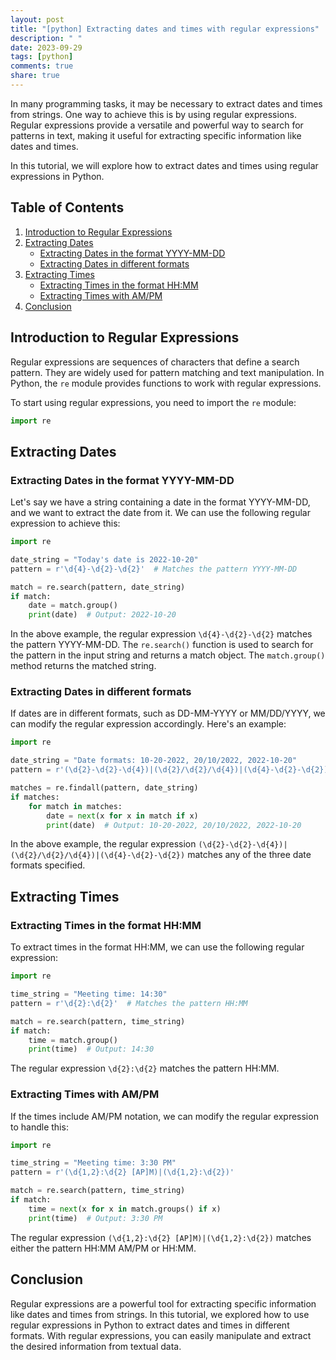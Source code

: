 ```yaml
---
layout: post
title: "[python] Extracting dates and times with regular expressions"
description: " "
date: 2023-09-29
tags: [python]
comments: true
share: true
---
```


In many programming tasks, it may be necessary to extract dates and times from strings. One way to achieve this is by using regular expressions. Regular expressions provide a versatile and powerful way to search for patterns in text, making it useful for extracting specific information like dates and times.

In this tutorial, we will explore how to extract dates and times using regular expressions in Python.

## Table of Contents

1. [Introduction to Regular Expressions](#introduction-to-regular-expressions)
2. [Extracting Dates](#extracting-dates)
   - [Extracting Dates in the format YYYY-MM-DD](#extracting-dates-in-the-format-yyyy-mm-dd)
   - [Extracting Dates in different formats](#extracting-dates-in-different-formats)
3. [Extracting Times](#extracting-times)
   - [Extracting Times in the format HH:MM](#extracting-times-in-the-format-hh-mm)
   - [Extracting Times with AM/PM](#extracting-times-with-am-pm)
4. [Conclusion](#conclusion)

## Introduction to Regular Expressions

Regular expressions are sequences of characters that define a search pattern. They are widely used for pattern matching and text manipulation. In Python, the `re` module provides functions to work with regular expressions.

To start using regular expressions, you need to import the `re` module:

```python
import re
```

## Extracting Dates

### Extracting Dates in the format YYYY-MM-DD

Let's say we have a string containing a date in the format YYYY-MM-DD, and we want to extract the date from it. We can use the following regular expression to achieve this:

```python
import re

date_string = "Today's date is 2022-10-20"
pattern = r'\d{4}-\d{2}-\d{2}'  # Matches the pattern YYYY-MM-DD

match = re.search(pattern, date_string)
if match:
    date = match.group()
    print(date)  # Output: 2022-10-20
```

In the above example, the regular expression `\d{4}-\d{2}-\d{2}` matches the pattern YYYY-MM-DD. The `re.search()` function is used to search for the pattern in the input string and returns a match object. The `match.group()` method returns the matched string.

### Extracting Dates in different formats

If dates are in different formats, such as DD-MM-YYYY or MM/DD/YYYY, we can modify the regular expression accordingly. Here's an example:

```python
import re

date_string = "Date formats: 10-20-2022, 20/10/2022, 2022-10-20"
pattern = r'(\d{2}-\d{2}-\d{4})|(\d{2}/\d{2}/\d{4})|(\d{4}-\d{2}-\d{2})'

matches = re.findall(pattern, date_string)
if matches:
    for match in matches:
        date = next(x for x in match if x)
        print(date)  # Output: 10-20-2022, 20/10/2022, 2022-10-20
```

In the above example, the regular expression `(\d{2}-\d{2}-\d{4})|(\d{2}/\d{2}/\d{4})|(\d{4}-\d{2}-\d{2})` matches any of the three date formats specified.

## Extracting Times

### Extracting Times in the format HH:MM

To extract times in the format HH:MM, we can use the following regular expression:

```python
import re

time_string = "Meeting time: 14:30"
pattern = r'\d{2}:\d{2}'  # Matches the pattern HH:MM

match = re.search(pattern, time_string)
if match:
    time = match.group()
    print(time)  # Output: 14:30
```

The regular expression `\d{2}:\d{2}` matches the pattern HH:MM.

### Extracting Times with AM/PM

If the times include AM/PM notation, we can modify the regular expression to handle this:

```python
import re

time_string = "Meeting time: 3:30 PM"
pattern = r'(\d{1,2}:\d{2} [AP]M)|(\d{1,2}:\d{2})'

match = re.search(pattern, time_string)
if match:
    time = next(x for x in match.groups() if x)
    print(time)  # Output: 3:30 PM
```

The regular expression `(\d{1,2}:\d{2} [AP]M)|(\d{1,2}:\d{2})` matches either the pattern HH:MM AM/PM or HH:MM.

## Conclusion

Regular expressions are a powerful tool for extracting specific information like dates and times from strings. In this tutorial, we explored how to use regular expressions in Python to extract dates and times in different formats. With regular expressions, you can easily manipulate and extract the desired information from textual data.
